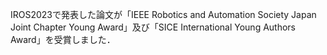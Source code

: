 IROS2023で発表した論文が「IEEE Robotics and Automation Society Japan Joint Chapter Young Award」及び「SICE International Young Authors Award」を受賞しました．
